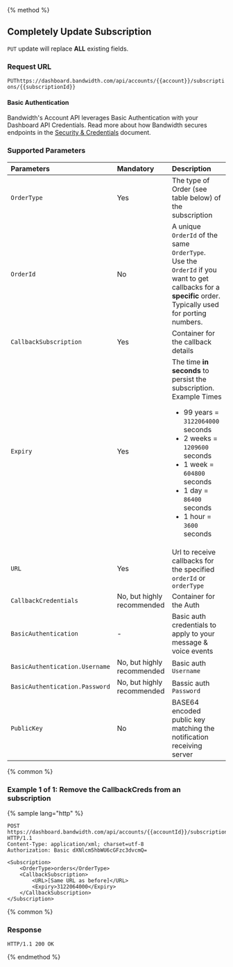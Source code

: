 {% method %}

## Completely Update Subscription

<code class="put">PUT</code> update will replace **ALL** existing fields.

### Request URL

<code class="put">PUT</code>`https://dashboard.bandwidth.com/api/accounts/{{account}}/subscriptions/{{subscriptionId}}`

#### Basic Authentication

Bandwidth's Account API leverages Basic Authentication with your Dashboard API Credentials. Read more about how Bandwidth secures endpoints in the [Security & Credentials](../../../guides/accountCredentials.md) document.

### Supported Parameters

| Parameters                     | Mandatory                  | Description                                                                                                                                                                                                                                                       |
|:-------------------------------|:---------------------------|:------------------------------------------------------------------------------------------------------------------------------------------------------------------------------------------------------------------------------------------------------------------|
| `OrderType`                    | Yes                        | The type of Order (see table below) of the subscription                                                                                                                                                                                                           |
| `OrderId`                      | No                         | A unique `OrderId` of the same `OrderType`.  <br>Use the `OrderId` if you want to get callbacks for a **specific** order. Typically used for porting numbers.                                                                                                     |
| `CallbackSubscription`         | Yes                        | Container for the callback details                                                                                                                                                                                                                                |
| `Expiry`                       | Yes                        | The time **in seconds** to persist the subscription.  <br> Example Times <ul> <li>99 years = `3122064000` seconds</li><li>2 weeks = `1209600` seconds</li><li>1 week = `604800` seconds</li><li>1 day = `86400` seconds</li><li>1 hour = `3600` seconds</li></ul> |
| `URL`                          | Yes                        | Url to receive callbacks for the specified `orderId` or `orderType`                                                                                                                                                                                               |
| `CallbackCredentials`          | No, but highly recommended | Container for the Auth                                                                                                                                                                                                                                            |
| `BasicAuthentication`          | -                          | Basic auth credentials to apply to your message & voice events                                                                                                                                                                                                    |
| `BasicAuthentication.Username` | No, but highly recommended | Basic auth `Username`                                                                                                                                                                                                                                             |
| `BasicAuthentication.Password` | No, but highly recommended | Bassic auth `Password`                                                                                                                                                                                                                                            |
| `PublicKey`                    | No                         | BASE64 encoded public key matching the notification receiving server                                                                                                                                                                                              |

{% common %}

### Example 1 of 1: Remove the CallbackCreds from an subscription

{% sample lang="http" %}

```http
POST https://dashboard.bandwidth.com/api/accounts/{{accountId}}/subscriptions HTTP/1.1
Content-Type: application/xml; charset=utf-8
Authorization: Basic dXNlcm5hbWU6cGFzc3dvcmQ=

<Subscription>
    <OrderType>orders</OrderType>
    <CallbackSubscription>
        <URL>[Same URL as before]</URL>
        <Expiry>3122064000</Expiry>
    </CallbackSubscription>
</Subscription>
```

{% common %}

### Response

```http
HTTP/1.1 200 OK
```

{% endmethod %}
